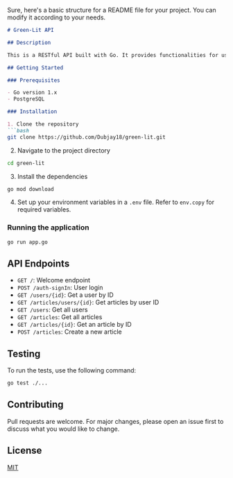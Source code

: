 Sure, here's a basic structure for a README file for your project. You can modify it according to your needs.

```markdown
# Green-Lit API

## Description

This is a RESTful API built with Go. It provides functionalities for user authentication, article management, and user management.

## Getting Started

### Prerequisites

- Go version 1.x
- PostgreSQL

### Installation

1. Clone the repository
```bash
git clone https://github.com/Dubjay18/green-lit.git
```
2. Navigate to the project directory
```bash
cd green-lit
```
3. Install the dependencies
```bash
go mod download
```
4. Set up your environment variables in a `.env` file. Refer to `env.copy` for required variables.

### Running the application

```bash
go run app.go
```

## API Endpoints

- `GET /`: Welcome endpoint
- `POST /auth-signIn`: User login
- `GET /users/{id}`: Get a user by ID
- `GET /articles/users/{id}`: Get articles by user ID
- `GET /users`: Get all users
- `GET /articles`: Get all articles
- `GET /articles/{id}`: Get an article by ID
- `POST /articles`: Create a new article

## Testing

To run the tests, use the following command:

```bash
go test ./...
```

## Contributing

Pull requests are welcome. For major changes, please open an issue first to discuss what you would like to change.

## License

[MIT](https://choosealicense.com/licenses/mit/)
```


